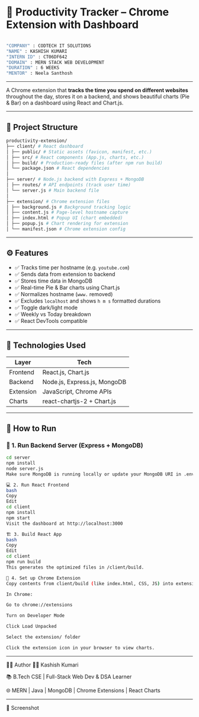 # 🧠 Productivity Tracker – Chrome Extension with Dashboard
```bash

"COMPANY" : CODTECH IT SOLUTIONS
"NAME" : KASHISH KUMARI
"INTERN ID" : CT06DF642
"DOMAIN" : MERN STACK WEB DEVELOPMENT
"DURATION" : 6 WEEKS
"MENTOR" : Neela Santhosh

```
---
A Chrome extension that **tracks the time you spend on different websites** throughout the day, stores it on a backend, and shows beautiful charts (Pie & Bar) on a dashboard using React and Chart.js.

---

## 📁 Project Structure
```bash
productivity-extension/
├── client/ # React dashboard
│ ├── public/ # Static assets (favicon, manifest, etc.)
│ ├── src/ # React components (App.js, charts, etc.)
│ ├── build/ # Production-ready files (after npm run build)
│ └── package.json # React dependencies
│
├── server/ # Node.js backend with Express + MongoDB
│ ├── routes/ # API endpoints (track user time)
│ └── server.js # Main backend file
│
├── extension/ # Chrome extension files
│ ├── background.js # Background tracking logic
│ ├── content.js # Page-level hostname capture
│ ├── index.html # Popup UI (chart embedded)
│ ├── popup.js # Chart rendering for extension
│ └── manifest.json # Chrome extension config

```
---

## ⚙️ Features

- ✅ Tracks time per hostname (e.g. `youtube.com`)
- ✅ Sends data from extension to backend
- ✅ Stores time data in MongoDB
- ✅ Real-time Pie & Bar charts using Chart.js
- ✅ Normalizes hostname (`www.` removed)
- ✅ Excludes `localhost` and shows `h m s` formatted durations
- ✅ Toggle dark/light mode
- ✅ Weekly vs Today breakdown
- ✅ React DevTools compatible

---

## 🧪 Technologies Used

| Layer         | Tech                          |
|--------------|-------------------------------|
| Frontend      | React.js, Chart.js            |
| Backend       | Node.js, Express.js, MongoDB  |
| Extension     | JavaScript, Chrome APIs       |
| Charts        | react-chartjs-2 + Chart.js    |

---

## 🚀 How to Run

### 🧩 1. Run Backend Server (Express + MongoDB)

```bash
cd server
npm install
node server.js
Make sure MongoDB is running locally or update your MongoDB URI in .env.

💻 2. Run React Frontend
bash
Copy
Edit
cd client
npm install
npm start
Visit the dashboard at http://localhost:3000

🏗️ 3. Build React App
bash
Copy
Edit
cd client
npm run build
This generates the optimized files in /client/build.

🔌 4. Set up Chrome Extension
Copy contents from client/build (like index.html, CSS, JS) into extension/ folder.

In Chrome:

Go to chrome://extensions

Turn on Developer Mode

Click Load Unpacked

Select the extension/ folder

Click the extension icon in your browser to view charts.
```
---

🙋‍♀️ Author
👩‍💻 Kashish Kumari

📚 B.Tech CSE | Full-Stack Web Dev & DSA Learner

🌐 MERN | Java | MongoDB | Chrome Extensions | React Charts

---

📸 Screenshot
